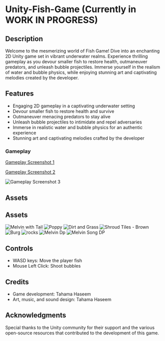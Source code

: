 

# Unity-Fish-Game (Currently in WORK IN PROGRESS)

## Description
Welcome to the mesmerizing world of Fish Game! Dive into an enchanting 2D Unity game set in vibrant underwater realms. Experience thrilling gameplay as you devour smaller fish to restore health, outmaneuver predators, and unleash bubble projectiles. Immerse yourself in the realism of water and bubble physics, while enjoying stunning art and captivating melodies created by the developer.

## Features
- Engaging 2D gameplay in a captivating underwater setting
- Devour smaller fish to restore health and survive
- Outmaneuver menacing predators to stay alive
- Unleash bubble projectiles to intimidate and repel adversaries
- Immerse in realistic water and bubble physics for an authentic experience
- Stunning art and captivating melodies crafted by the developer

### Gameplay

[Gameplay Screenshot 1](https://github.com/tahamahaseem/Unity-Fish-Game/assets/52297139/4ac2712c-082e-4681-928e-f1ad64b52b91)

[Gameplay Screenshot 2](https://github.com/tahamahaseem/Unity-Fish-Game/assets/52297139/ad3ecf63-fc69-495a-97bb-349aa4b7a41e)

![Gameplay Screenshot 3](https://github.com/tahamahaseem/Unity-Fish-Game/assets/52297139/1be1e661-8b3d-44fb-b269-c1d8e2b2a007)

## Assets

## Assets

![Melvin with Tail](https://github.com/tahamahaseem/Unity-Fish-Game/assets/52297139/ecb6f5b0-1201-49a2-99a8-8dbaf83a5940)
![Poppy](https://github.com/tahamahaseem/Unity-Fish-Game/assets/52297139/d8fcc3d7-38ab-45e9-aad7-c344db6ae101)
![Dirt and Grass](https://github.com/tahamahaseem/Unity-Fish-Game/assets/52297139/5f4c326c-96e8-43cd-b958-e9386989c5a1)
![Shroud Tiles - Brown](https://github.com/tahamahaseem/Unity-Fish-Game/assets/52297139/0f67de09-fb3b-4386-a700-c7e2ad9e5612)
![Burg](https://github.com/tahamahaseem/Unity-Fish-Game/assets/52297139/5750de76-700a-4fa2-970f-3300dc6cff84)
![rocks](https://github.com/tahamahaseem/Unity-Fish-Game/assets/52297139/6d22d1b9-af7b-40ee-a01f-b208e7f40fe7)
![Melvin Dp](https://github.com/tahamahaseem/Unity-Fish-Game/assets/52297139/63f56c7c-89fd-4583-bd4a-9ad880df9dbe)
![Melvin Song DP](https://github.com/tahamahaseem/Unity-Fish-Game/assets/52297139/20d7a2c8-0f77-4694-9deb-9c8d465c2169)

## Controls
- WASD keys: Move the player fish
- Mouse Left Click: Shoot bubbles

## Credits
- Game development: Tahama Haseem
- Art, music, and sound design: Tahama Haseem

## Acknowledgments
Special thanks to the Unity community for their support and the various open-source resources that contributed to the development of this game.
